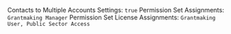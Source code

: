Contacts to Multiple Accounts Settings: `true`
Permission Set Assignments: `Grantmaking Manager`
Permission Set License Assignments: `Grantmaking User, Public Sector Access`


